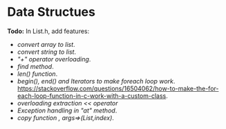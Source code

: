 # Data Structues

**Todo:** In List.h, add features:
* *convert array to list*.
* *convert string to list*.
* *"+" operator overloading*.
* *find method*.
* *len() function*.
* *begin(), end() and Iterators to make foreach loop work*. https://stackoverflow.com/questions/16504062/how-to-make-the-for-each-loop-function-in-c-work-with-a-custom-class.
* *overloading extraction << operator* 
* *Exception handling in "at" method*.
* *copy function , args=>(List,index)*.
